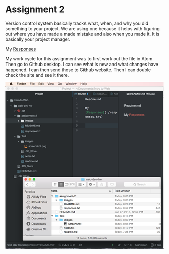 # Assignment 2

Version control system basically tracks what, when, and why you did something to your project. We are using one because it helps with figuring out where you have made a made mistake and also when you made it. It is basically your project manager.

My [Responses](./responses.txt)

My work cycle for this assignment was to first work out the file in Atom. Then go to Github desktop. I can see what is new and what changes have happened. I can then send those to Github website. Then I can double check the site and see it there.

![image](./Images/screenshot.png)

